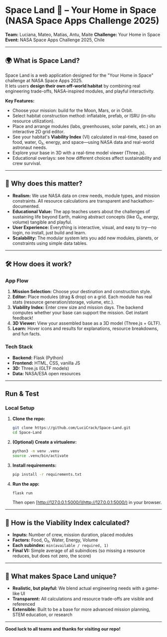 # Space Land 🚀 – Your Home in Space (NASA Space Apps Challenge 2025)

**Team:** Luciana, Mateo, Matías, Antu, Maite
**Challenge:** Your Home in Space  
**Event:** NASA Space Apps Challenge 2025, Chile

---

## 🌍 What is Space Land?

Space Land is a web application designed for the "Your Home in Space" challenge at NASA Space Apps 2025.  
It lets users **design their own off-world habitat** by combining real engineering trade-offs, NASA-inspired modules, and playful interactivity.

**Key Features:**
- Choose your mission: build for the Moon, Mars, or in Orbit.
- Select habitat construction method: inflatable, prefab, or ISRU (in-situ resource utilization).
- Place and arrange modules (labs, greenhouses, solar panels, etc.) on an interactive 2D grid editor.
- See your habitat's **Viability Index** (VI) calculated in real-time, based on food, water, O₂, energy, and space—using NASA data and real-world astronaut needs.
- Explore your base in 3D with a real-time model viewer (Three.js).
- Educational overlays: see how different choices affect sustainability and crew survival.

---

## 🌟 Why does this matter?

- **Realism:** We use NASA data on crew needs, module types, and mission constraints. All resource calculations are transparent and hackathon-documented.
- **Educational Value:** The app teaches users about the challenges of sustaining life beyond Earth, making abstract concepts (like O₂, energy, volume) tangible and playful.
- **User Experience:** Everything is interactive, visual, and easy to try—no login, no install, just build and learn.
- **Scalability:** The modular system lets you add new modules, planets, or constraints using simple data tables.
---

## 🛠️ How does it work?

### App Flow

1. **Mission Selection:** Choose your destination and construction style.
2. **Editor:** Place modules (drag & drop) on a grid. Each module has real stats (resource generation/storage, volume, etc.).
3. **Viability Index:** Enter crew size and mission days. The backend computes whether your base can support the mission. Get instant feedback!
4. **3D Viewer:** View your assembled base as a 3D model (Three.js + GLTF).
6. **Learn:** Hover icons and results for explanations, resource breakdowns, and fun facts.

### Tech Stack

- **Backend:** Flask (Python)
- **Frontend:** HTML, CSS, vanilla JS
- **3D:** Three.js (GLTF models)
- **Data:** NASA/ESA open resources

---

## Run & Test

### Local Setup

1. **Clone the repo:**
   ```sh
   git clone https://github.com/LuciCrack/Space-Land.git
   cd Space-Land
   ```

2. **(Optional) Create a virtualenv:**
   ```sh
   python3 -m venv .venv
   source .venv/bin/activate
   ```

3. **Install requirements:**
   ```sh
   pip install -r requirements.txt
   ```

4. **Run the app:**
   ```sh
   flask run
   ```
   Then open [http://127.0.0.1:5000/](http://127.0.0.1:5000/) in your browser.

---

## 🧮 How is the Viability Index calculated?

- **Inputs:** Number of crew, mission duration, placed modules
- **Factors:** Food, O₂, Water, Energy, Volume
- **Each subindex:** `min(available / required, 1)`
- **Final VI:** Simple average of all subindices (so missing a resource reduces, but does not zero, the score)

---

## 🎯 What makes Space Land unique?

- **Realistic, but playful:** We blend actual engineering needs with a game-like UI
- **Transparent:** All calculations and resource trade-offs are visible and referenced
- **Extensible:** Built to be a base for more advanced mission planning, STEM education, or research

---


**Good luck to all teams and thanks for visiting our repo!**

